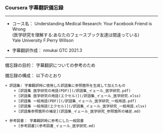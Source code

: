 ### Coursera 字幕翻訳備忘録

***
- コース名： Understanding Medical Research: Your Facebook Friend is Wrong  
             (医学研究を理解する:あなたのフェースブック友達は間違っている)  
             Yale University F.Perry Willson  
             
- 字幕翻訳作成： nmukai GTC 2021.3
***

備忘録の目的： 字幕翻訳についての参考のため  

備忘録の構成： 以下のとおり

    + 訳語集: 字幕翻訳時に使用した訳語集に参照箇所を生成して加えたもの
        + [訳語集 医学研究の用語(PDF)](/訳語集_イェール_医学研究.pdf)
        + [訳語集 医学研究の用語(エクセル)](/訳語集_イェール_医学研究.xlsx)
        + [訳語集 一般用語(PDF)](/訳語集_イェール_医学研究_一般用語.pdf)
        + [訳語集 一般用語(エクセル)](/訳語集_イェール_医学研究_一般用語.xlsx)
        + [訳語集参照箇所の補足](訳語集_イェール_医学研究_参照箇所の補足.md)

    + 参考図書： 字幕翻訳時に参考にした一般図書
        + [参考図書](参考図書_イェール_医学研究.md)